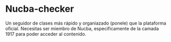 # Nucba-checker

Un seguidor de clases más rápido y organiazado (ponele) que la plataforma oficial.
Necesitas ser miembro de Nucba, específicamente de la camada 1917 para poder acceder al contenido.
